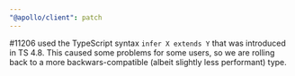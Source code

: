 ```yaml
---
"@apollo/client": patch
---
```


#11206 used the TypeScript syntax `infer X extends Y` that was introduced in TS 4.8.
This caused some problems for some users, so we are rolling back to a more backwars-compatible (albeit slightly less performant) type.

